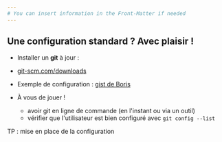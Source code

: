 ```yaml
---
# You can insert information in the Front-Matter if needed
---
```

## Une configuration standard&nbsp;? Avec plaisir&nbsp;!

* Installer un **git** à jour :
 * [git-scm.com/downloads](https://git-scm.com/downloads)
* Exemple de configuration : [gist de Boris](https://gist.github.com/borisschapira/5345194)

* À vous de jouer !
  * avoir git en ligne de commande (en l'instant ou via un outil)
  * vérifier que l'utilisateur est bien configuré avec `git config --list`

<aside class="notes">
  TP : mise en place de la configuration
</aside> 
